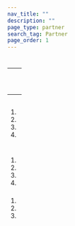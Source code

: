 ```yaml
---
nav_title: ""
description: ""
page_type: partner
search_tag: Partner
page_order: 1
---
```


# 

> 

 

## 

|  |  |
| --- | --- |
| |  |
|  |  <br><br>  |
|   |   |


## 

###  

1. 
2. 
3. 
4.  <br><br>

###   
 
1. 
2. 
3.    
4. 







###  

  



  


1. 
2. 
3.  



 

